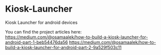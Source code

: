 # Kiosk-Launcher
Kiosk Launcher for android devices

You can find the project articles here:
https://medium.com/@osamaalek/how-to-build-a-kiosk-launcher-for-android-part-1-beb54476da56
https://medium.com/@osamaalek/how-to-build-a-kiosk-launcher-for-android-part-2-9a529f503c11

